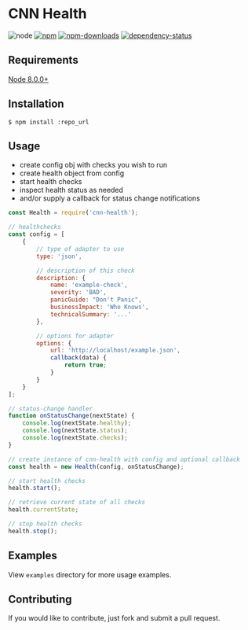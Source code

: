 # CNN Health

![node](https://img.shields.io/node/v/cnn-health.svg?style=flat-square)
[![npm](https://img.shields.io/npm/v/cnn-health.svg?style=flat-square)](https://www.npmjs.com/package/cnn-health)
[![npm-downloads](https://img.shields.io/npm/dm/cnn-health.svg?style=flat-square)](https://www.npmjs.com/package/cnn-health)
[![dependency-status](https://gemnasium.com/cnnlabs/cnn-health.svg)](https://gemnasium.com/cnnlabs/cnn-health)

## Requirements

[Node 8.0.0+](https://npmjs.org)


## Installation

```shell
$ npm install :repo_url
```

## Usage

- create config obj with checks you wish to run
- create health object from config
- start health checks
- inspect health status as needed
- and/or supply a callback for status change notifications

```javascript
const Health = require('cnn-health');

// healthchecks
const config = [
    {
        // type of adapter to use
        type: 'json',

        // description of this check
        description: {
            name: 'example-check',
            severity: 'BAD',
            panicGuide: "Don't Panic",
            businessImpact: 'Who Knows',
            technicalSummary: '...'
        },

        // options for adapter
        options: {
            url: 'http://localhost/example.json',
            callback(data) {
                return true;
            }
        }
    }
];

// status-change handler
function onStatusChange(nextState) {
    console.log(nextState.healthy);
    console.log(nextState.status);
    console.log(nextState.checks);
}

// create instance of cnn-health with config and optional callback
const health = new Health(config, onStatusChange);

// start health checks
health.start();

// retrieve current state of all checks
health.currentState;

// stop health checks
health.stop();

```


## Examples
View `examples` directory for more usage examples.




## Contributing

If you would like to contribute, just fork and submit a pull request.
